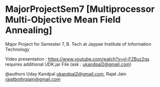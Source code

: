 MajorProjectSem7 [Multiprocessor Multi-Objective Mean Field Annealing]
================

Major Project for Semester 7, B. Tech at Jaypee Institute of Information Technology

Video presentation : https://www.youtube.com/watch?v=vl-FZBuz2gs
requires additional UDK.jar File (ask : ukandpal2@gmail.com)

@authors Uday Kandpal <ukandpal2@gmail.com>, Rajat Jain <rajatbothrajain@gmail.com>
